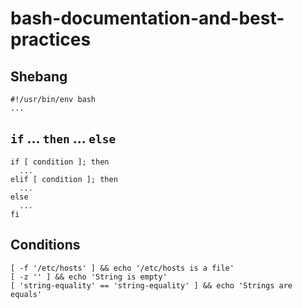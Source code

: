# bash-documentation-and-best-practices

## Shebang
```shell
#!/usr/bin/env bash
...
```

## `if` ... `then` ... `else`
```shell
if [ condition ]; then
  ...
elif [ condition ]; then
  ...
else
  ...
fi
```

## Conditions
```shell
[ -f '/etc/hosts' ] && echo '/etc/hosts is a file'
[ -z '' ] && echo 'String is empty'
[ 'string-equality' == 'string-equality' ] && echo 'Strings are equals'
```
